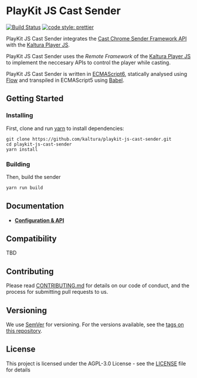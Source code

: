 # PlayKit JS Cast Sender

[![Build Status](https://github.com/kaltura/playkit-js-cast-sender/actions/workflows/run_canary_full_flow.yaml/badge.svg)](https://github.com/kaltura/playkit-js-cast-sender/actions/workflows/run_canary_full_flow.yaml)
[![code style: prettier](https://img.shields.io/badge/code_style-prettier-ff69b4.svg?style=flat-square)](https://github.com/prettier/prettier)

PlayKit JS Cast Sender integrates the [Cast Chrome Sender Framework API] with the [Kaltura Player JS].

PlayKit JS Cast Sender uses the _Remote Framework_ of the [Kaltura Player JS] to implement the neccesary APIs to control the player while casting.

PlayKit JS Cast Sender is written in [ECMAScript6], statically analysed using [Flow] and transpiled in ECMAScript5 using [Babel].

[cast chrome sender framework api]: https://developers.google.com/cast/docs/chrome_sender_setup
[kaltura player js]: https://github.com/kaltura/kaltura-player-js
[flow]: https://flow.org/
[ecmascript6]: https://github.com/ericdouglas/ES6-Learning#articles--tutorials
[babel]: https://babeljs.io

## Getting Started

### Installing

First, clone and run [yarn] to install dependencies:

[yarn]: https://yarnpkg.com/lang/en/

```
git clone https://github.com/kaltura/playkit-js-cast-sender.git
cd playkit-js-cast-sender
yarn install
```

### Building

Then, build the sender

```javascript
yarn run build
```

## Documentation

- [**Configuration & API**](docs/api.md)

## Compatibility

TBD

## Contributing

Please read [CONTRIBUTING.md](https://github.com/kaltura/platform-install-packages/blob/master/CONTRIBUTING.md) for details on our code of conduct, and the process for submitting pull requests to us.

## Versioning

We use [SemVer](http://semver.org/) for versioning. For the versions available, see the [tags on this repository](https://github.com/kaltura/playkit-js-providers/tags).

## License

This project is licensed under the AGPL-3.0 License - see the [LICENSE](LICENSE) file for details
